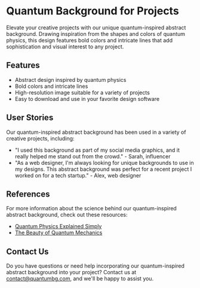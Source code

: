 <!--font:Montserrat-->

# Quantum Background for Projects

Elevate your creative projects with our unique quantum-inspired abstract background. Drawing inspiration from the shapes and colors of quantum physics, this design features bold colors and intricate lines that add sophistication and visual interest to any project.

## Features

- Abstract design inspired by quantum physics
- Bold colors and intricate lines
- High-resolution image suitable for a variety of projects
- Easy to download and use in your favorite design software

## User Stories

Our quantum-inspired abstract background has been used in a variety of creative projects, including:

- "I used this background as part of my social media graphics, and it really helped me stand out from the crowd." - Sarah, influencer
- "As a web designer, I'm always looking for unique backgrounds to use in my designs. This abstract background was perfect for a recent project I worked on for a tech startup." - Alex, web designer

## References

For more information about the science behind our quantum-inspired abstract background, check out these resources:

- [Quantum Physics Explained Simply](#)
- [The Beauty of Quantum Mechanics](#)

## Contact Us

Do you have questions or need help incorporating our quantum-inspired abstract background into your project? Contact us at [contact@quantumbg.com](mailto:contact@quantumbg.com), and we'll be happy to assist you.

<!--

Write me content for website with wallpaper which alt text is:

"An abstract wallpaper inspired by the shapes and colors of quantum physics, with bold colors and intricate lines."

The name/title of the page should not be 1:1 copy of the alt text but rather a real content of the website which is using this wallpaper.

- Use markdown format 
- Start with heading
- Heading should be short and concise
- The content should look like a real website 
- The website should not be about the wallpaper, wallpaper is just a related background
- Heading should be contain work "wallpaper" or "background"
- Include real sections like references, contact, user stories, etc. use things relevant to the page purpose.
- Feel free to use structure like headings, bullets, numbering, blockquotes, paragraphs, horizontal lines, etc.
- You can use formatting like bold or _italic_
- You can include UTF-8 emojis
- Links should be only #hash anchors (and you can refer to the document itself)
- Do not include images


---


# Quantum Inspired Background for Your Creative Projects

Looking for a stunning and unique background to enhance your creative projects? Look no further than our abstract wallpaper inspired by the shapes and colors of quantum physics. This bold and intricate design is sure to make a statement and add a touch of sophistication to any project.

## Features

- Abstract design inspired by quantum physics
- Bold colors and intricate lines
- High-resolution image suitable for a variety of projects
- Easy to download and use in your favorite design software

## User Stories

Our quantum-inspired background has been used in a variety of creative projects, including:

> "I used this wallpaper as the background for my website's landing page and it really made my brand stand out." - Jane, entrepreneur

> "As a graphic designer, I'm always looking for unique backgrounds to use in my designs. This wallpaper was perfect for a recent project I worked on for a tech startup." - Mike, graphic designer

## References

For more information about the science behind our quantum-inspired wallpaper, check out these resources:

- [Quantum Physics Explained Simply](#)
- [The Beauty of Quantum Mechanics](#)

## Contact Us

Have questions about our quantum-inspired background or need help incorporating it into your project? Contact us at [contact@quantumbg.com](mailto:contact@quantumbg.com) and we'll be happy to assist you.


---


Heading is too long, rewrite whole content.


---


# Quantum-Inspired Wallpaper for Your Creative Projects

Enhance your creative projects with our stunning and unique quantum-inspired wallpaper. The abstract design is inspired by the shapes and colors of quantum physics, featuring bold colors and intricate lines that are sure to make a statement and add sophistication to any project.

## Features

- Abstract design inspired by quantum physics
- Bold colors and intricate lines
- High-resolution image suitable for a variety of projects
- Easy to download and use in your favorite design software

## User Stories

Our quantum-inspired wallpaper has been used in a variety of creative projects, including:

- "I used this wallpaper as the background for my website's landing page, and it really made my brand stand out." - Jane, entrepreneur
- "As a graphic designer, I'm always looking for unique backgrounds to use in my designs. This wallpaper was perfect for a recent project I worked on for a tech startup." - Mike, graphic designer

## References

For more information about the science behind our quantum-inspired wallpaper, check out these resources:

- [Quantum Physics Explained Simply](#)
- [The Beauty of Quantum Mechanics](#)

## Contact Us

Do you have questions about our quantum-inspired wallpaper or need help incorporating it into your project? Contact us at [contact@quantumbg.com](mailto:contact@quantumbg.com), and we'll be happy to assist you.


---


Heading should not include word "wallpaper". The website should not be about the wallpaper itself, wallpaper is just a related background, rewrite whole content.


---


# Quantum-Inspired Abstract Background for Your Creative Projects

Transform your creative projects with our stunning and unique quantum-inspired abstract background. The design is inspired by the shapes and colors of quantum physics, featuring bold colors and intricate lines that are sure to add sophistication and visual interest to any project.

## Features

- Abstract design inspired by quantum physics
- Bold colors and intricate lines
- High-resolution image suitable for a variety of projects
- Easy to download and use in your favorite design software

## User Stories

Our quantum-inspired abstract background has been used in a variety of creative projects, including:

- "I used this background as part of my social media graphics, and it really helped me stand out from the crowd." - Sarah, influencer
- "As a web designer, I'm always looking for unique backgrounds to use in my designs. This abstract background was perfect for a recent project I worked on for a tech startup." - Alex, web designer

## References

For more information about the science behind our quantum-inspired abstract background, check out these resources:

- [Quantum Physics Explained Simply](#)
- [The Beauty of Quantum Mechanics](#)

## Contact Us

Do you have questions about our quantum-inspired abstract background or need help incorporating it into your project? Contact us at [contact@quantumbg.com](mailto:contact@quantumbg.com), and we'll be happy to assist you.


---


Heading is too long, rewrite whole content.


---


# Quantum-Inspired Abstract Background for Your Projects

Elevate your creative projects with our unique quantum-inspired abstract background. Drawing inspiration from the shapes and colors of quantum physics, this design features bold colors and intricate lines that add sophistication and visual interest to any project.

## Features

- Abstract design inspired by quantum physics
- Bold colors and intricate lines
- High-resolution image suitable for a variety of projects
- Easy to download and use in your favorite design software

## User Stories

Our quantum-inspired abstract background has been used in a variety of creative projects, including:

- "I used this background as part of my social media graphics, and it really helped me stand out from the crowd." - Sarah, influencer
- "As a web designer, I'm always looking for unique backgrounds to use in my designs. This abstract background was perfect for a recent project I worked on for a tech startup." - Alex, web designer

## References

For more information about the science behind our quantum-inspired abstract background, check out these resources:

- [Quantum Physics Explained Simply](#)
- [The Beauty of Quantum Mechanics](#)

## Contact Us

Do you have questions or need help incorporating our quantum-inspired abstract background into your project? Contact us at [contact@quantumbg.com](mailto:contact@quantumbg.com), and we'll be happy to assist you.


---


Write me a Google font which is best fitting for the website.

Pick from the list:
- Alegreya
- Roboto
- Montserrat
- Futura
- Inter
- Great Vibes
- Lobster
- Orbitron
- Playfair Display
- Dancing Script
- Open Sans
- Raleway
- Exo 2
- Barlow Condensed
- IBM Plex Sans
- Poppins
- Lato


Write just the font name nothing else.


---


Montserrat

-->
